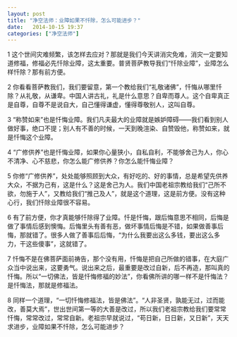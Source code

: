 ```yaml
---
layout: post
title: "净空法师：业障如果不忏除，怎么可能进步？"
date:   2014-10-15 19:37
categories: ["净空法师"]
---
```

	

1 这个世间灾难频繁，该怎样去应对？那就是我们今天讲消灾免难，消灾一定要知道修福，修福必先忏除业障，这太重要。普贤菩萨教导我们“忏除业障”，业障怎么样忏除？那有前方便。


2 你看看菩萨教我们，我们要留意，第一个教给我们“礼敬诸佛”，忏悔从哪里忏除？从礼敬，从谦卑。中国人讲古礼，礼是什么意思？自卑而尊人。这个自卑真正是自尊，自尊不是说自大，自己懂得谦虚，懂得尊敬别人，这叫自尊。


3 “称赞如来”也是忏悔业障。我们凡夫最大的业障就是嫉妒障碍——我们看到别人做好事，绝口不提；别人有不善的时候，一天到晚渲染、自赞毁他，称赞如来，就是忏悔这个业障。


4 “广修供养”也是忏悔业障，如果你心量狭小，自私自利，不能够舍己为人，你心不清净、心不慈悲，你怎么能广修供养？你怎么能忏悔业障？


5 你修“广修供养”，处处能够照顾到大众，有好吃的、好的事情，总是希望先供养大众，不据为己有，这是什么？这是舍己为人。我们中国老祖宗教给我们“己所不欲，勿施于人”，又教给我们“推己及人”，就是这个道理，这是前方便。没有这种心行，我们忏除业障很不容易。


6 有了前方便，你才真能够忏除得了业障。忏是忏悔，跟后悔意思不相同，后悔是做了事情后感到懊悔。后悔里头有善有恶，做坏事情后悔是不错，如果做善事后悔，那就错了。很多人做了善事后后悔，“为什么我要出这么多钱，要出这么多力，干这些傻事”，这就错了。


7 忏悔不是在佛菩萨面前祷告，那个没有用，忏悔是把自己所做的错事，在大庭广众当中说出来，这要勇气。说出来之后，最重要是改过自新，后不再造，那叫真的忏悔。所以“一切佛法，皆是忏悔修福的妙法”，你看佛所讲的哪一样不是忏悔法？是忏悔法，那就是修福法。


8 同样一个道理，“一切忏悔修福法，皆是佛法”。“人非圣贤，孰能无过，过而能改，善莫大焉”，世出世间第一等的大善是改过，所以我们老祖宗教给我们要常常忏悔，常常改过，常常自新。老祖宗早就说过，“苟日新，日日新，又日新”，天天求进步，业障如果不忏除，怎么可能进步？
